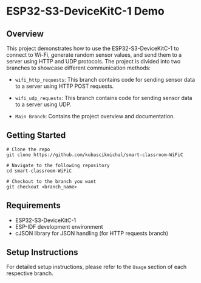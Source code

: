 # ESP32-S3-DeviceKitC-1 Demo

## Overview  

This project demonstrates how to use the ESP32-S3-DeviceKitC-1 to connect to Wi-Fi, generate random sensor values, and send them to a server using HTTP and UDP protocols. The project is divided into two branches to showcase different communication methods:

- `wifi_http_requests`: This branch contains code for sending sensor data to a server using HTTP POST requests.  

- `wifi_udp_requests`: This branch contains code for sending sensor data to a server using UDP.

- `Main Branch`: Contains the project overview and documentation. 

## Getting Started

```
# Clone the repo
git clone https://github.com/kubascikmichal/smart-classroom-WiFiC

# Navigate to the following repository 
cd smart-classroom-WiFiC

# Checkout to the branch you want
git checkout <branch_name>
```

## Requirements

- ESP32-S3-DeviceKitC-1
- ESP-IDF development environment
- cJSON library for JSON handling (for HTTP requests branch)

## Setup Instructions  

For detailed setup instructions, please refer to the `Usage` section of each respective branch.